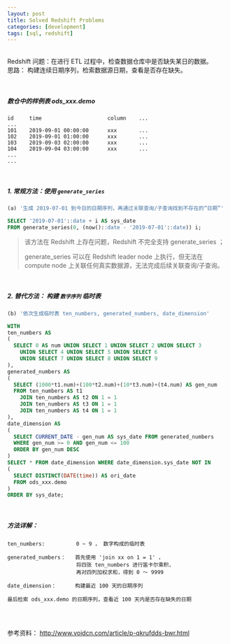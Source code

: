 ```yaml
---
layout: post
title: Solved Redshift Problems
categories: [development]
tags: [sql, redshift]
---
```


<br> Redshift 问题：在进行 ETL 过程中，检查数据仓库中是否缺失某日的数据。
<br> 思路： 构建连续日期序列，检索数据源日期，查看是否存在缺失。

<br>

##### 数仓中的样例表 ods_xxx.demo

```
id     time                     column    ...
...
101    2019-09-01 00:00:00      xxx       ...
102    2019-09-01 01:00:00      xxx       ...
103    2019-09-03 02:00:00      xxx       ...
104    2019-09-04 03:00:00      xxx       ...
...
...

```

<br>

##### 1. 常规方法：使用  `generate_series`

```sql
(a) '生成 2019-07-01 到今日的日期序列，再通过关联查询/子查询找到不存在的“日期”'

SELECT '2019-07-01'::date + i AS sys_date 
FROM generate_series(0, (now()::date - '2019-07-01'::date)) i;


```

>  该方法在 Redshift 上存在问题，Redshift 不完全支持 generate_series ；
>
>  generate_series 可以在 Redshift leader node 上执行，但无法在 compute node 上关联任何真实数据源，无法完成后续关联查询/子查询。

<br>

##### 2. 替代方法： 构建 `数字序列` 临时表

```sql
(b) '依次生成临时表 ten_numbers, generated_numbers, date_dimension'

WITH 
ten_numbers AS 
(
  SELECT 0 AS num UNION SELECT 1 UNION SELECT 2 UNION SELECT 3 
    UNION SELECT 4 UNION SELECT 5 UNION SELECT 6 
    UNION SELECT 7 UNION SELECT 8 UNION SELECT 9
),
generated_numbers AS
(
  SELECT (1000*t1.num)+(100*t2.num)+(10*t3.num)+(t4.num) AS gen_num
  FROM ten_numbers AS t1
    JOIN ten_numbers AS t2 ON 1 = 1
    JOIN ten_numbers AS t3 ON 1 = 1
    JOIN ten_numbers AS t4 ON 1 = 1
),
date_dimension AS
(
  SELECT CURRENT_DATE - gen_num AS sys_date FROM generated_numbers
  WHERE gen_num >= 0 AND gen_num <= 100
  ORDER BY gen_num DESC
)
SELECT * FROM date_dimension WHERE date_dimension.sys_date NOT IN 
(
  SELECT DISTINCT(DATE(time)) AS ori_date
  FROM ods_xxx.demo
)
ORDER BY sys_date;

```

<br>

##### 方法详解：

```
ten_numbers:          0 ~ 9 ， 数字构成的临时表

generated_numbers：   首先使用 'join xx on 1 = 1' ，
                      将四张 ten_numbers 进行笛卡尔乘积，
                      再对四列加权求和，得到 0 ～ 9999              
                      
date_dimension：      构建最近 100 天的日期序列

最后检索 ods_xxx.demo 的日期序列，查看近 100 天内是否存在缺失的日期


```



<br>

参考资料：
http://www.voidcn.com/article/p-qkrufdds-bwr.html


<br>
<br>


